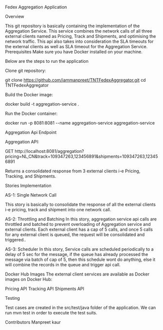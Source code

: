 Fedex Aggregation Application

Overview

This git repository is basically containing the implementation of the Aggregation Service. This service combines the network calls of all three external clients named as Pricing, Track and Shipments, and optimising the network traffic.
This api also takes into consideration the SLA timeouts for the external clients as well as SLA timeout for the Aggregation Service.
Prerequisites
Make sure you have Docker installed on your machine.

Below are the steps to run the application

Clone git repository:

git clone https://github.com/iammanpreet/TNTFedexAggregator.git
cd TNTFedexAggregator

Build the Docker image:

docker build -t aggregation-service .

Run the Docker container:

docker run -p 8081:8081 --name aggregation-service aggregation-service

Aggregation Api Endpoint

Aggregation API:

GET http://localhost:8081/aggregation?pricing=NL,CN&track=109347263,123456891&shipments=109347263,123456891

Returns a consolidated response from 3 external clients i-e Pricing, Tracking, and Shipments.

Stories Implementation

AS-1: Single Network Call

This story is basically to consolidate the response of all the external clients i-e pricing, track and shipment into one network call.

AS-2: Throttling and Batching
In this story, aggregation service api calls are throttled and batched to prevent overloading of Aggregation service and external clients. Each external client has a cap of 5 calls, and once 5 calls for any external client is queued, the request will be consolidated and triggered..

AS-3: Scheduler
In this story, Service calls are scheduled periodically to a delay of 5 sec for the message, if the queue has already processed the message via batch of cap of 5, then this schedule wont do anything, else it will combine the records in the queue and trigger api call.

Docker Hub Images
The external client services are available as Docker images on Docker Hub:

Pricing API
Tracking API
Shipments API

Testing

Test cases are created in the src/test/java folder of the application.
We can run mvn test in order to execute the test suits.

Contributors
Manpreet kaur 